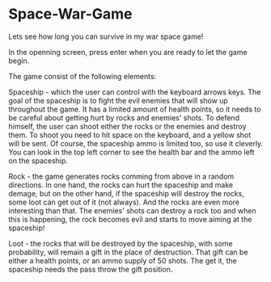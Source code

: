 # Space-War-Game
Lets see how long you can survive in my war space game!

In the openning screen, press enter when you are ready to let the game begin.

The game consist of the following elements:

Spaceship - which the user can control with the keyboard arrows keys. The goal of the spaceship is to fight the evil enemies that will show up throughout the game. It has a limited amount of health points, so it needs to be careful about getting hurt by rocks and enemies' shots. To defend himself, the user can shoot either the rocks or the enemies and destroy them. To shoot you need to hit space on the keyboard, and a yellow shot will be sent. Of course, the spaceship ammo is limited too, so use it cleverly. You can look in the top left corner to see the health bar and the ammo left on the spaceship.

Rock - the game generates rocks comming from above in a random directions. In one hand, the rocks can hurt the spaceship and make demage, but on the other hand, if the spaceship will destroy the rocks, some loot can get out of it (not always). And the rocks are even more interesting than that. The enemies' shots can destroy a rock too and when this is happening, the rock becomes evil and starts to move aiming at the spaceship!

Loot - the rocks that will be destroyed by the spaceship, with some probability, will remain a gift in the place of destruction. That gift can be either a health points, or an ammo supply of 50 shots. The get it, the spaceship needs the pass throw the gift position.
